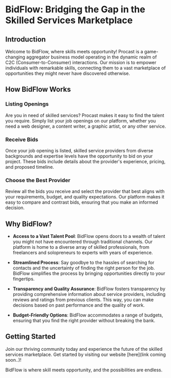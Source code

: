 # BidFlow: Bridging the Gap in the Skilled Services Marketplace

## Introduction

Welcome to BidFlow, where skills meets opportunity! Procast is a game-changing aggregator business model operating in the dynamic realm of C2C (Consumer-to-Consumer) interactions. Our mission is to empower individuals with remarkable skills, connecting them to a vast marketplace of opportunities they might never have discovered otherwise.

## How BidFlow Works

### Listing Openings

Are you in need of skilled services? Procast makes it easy to find the talent you require. Simply list your job openings on our platform, whether you need a web designer, a content writer, a graphic artist, or any other service.

### Receive Bids

Once your job opening is listed, skilled service providers from diverse backgrounds and expertise levels have the opportunity to bid on your project. These bids include details about the provider's experience, pricing, and proposed timeline.

### Choose the Best Provider

Review all the bids you receive and select the provider that best aligns with your requirements, budget, and quality expectations. Our platform makes it easy to compare and contrast bids, ensuring that you make an informed decision.

## Why BidFlow?

- **Access to a Vast Talent Pool**: BidFlow opens doors to a wealth of talent you might not have encountered through traditional channels. Our platform is home to a diverse array of skilled professionals, from freelancers and solopreneurs to experts with years of experience.

- **Streamlined Process**: Say goodbye to the hassles of searching for contacts and the uncertainty of finding the right person for the job. BidFlow simplifies the process by bringing opportunities directly to your fingertips.

- **Transparency and Quality Assurance**: BidFlow fosters transparency by providing comprehensive information about service providers, including reviews and ratings from previous clients. This way, you can make decisions based on past performance and the quality of work.

- **Budget-Friendly Options**: BidFlow accommodates a range of budgets, ensuring that you find the right provider without breaking the bank.

## Getting Started

Join our thriving community today and experience the future of the skilled services marketplace. Get started by visiting our website [here](link coming soon..)!

BidFlow is where skill meets opportunity, and the possibilities are endless.
